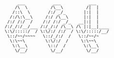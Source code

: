  <pre>
      ___           ___           ___     
     /\  \         /\__\         /|  |    
    /::\  \       /:/ _/_       |:|  |    
   /:/\:\__\     /:/ /\__\      |:|  |    
  /:/ /:/  /    /:/ /:/ _/_   __|:|  |    
 /:/_/:/__/___ /:/_/:/ /\__\ /\ |:|__|____
 \:\/:::::/  / \:\/:/ /:/  / \:\/:::::/__/
  \::/~~/~~~~   \::/_/:/  /   \::/~~/~    
   \:\~~\        \:\/:/  /     \:\~~\     
    \:\__\        \::/  /       \:\__\    
     \/__/         \/__/         \/__/    
